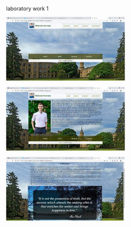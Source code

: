 laboratory work 1

![alt text](lab1/image/screen1.jpg)

![alt text](lab1/image/screen2.jpg)

![alt text](lab1/image/screen3.jpg)